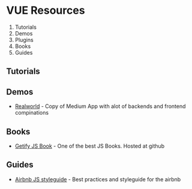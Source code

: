 # VUE Resources

 1. Tutorials
 2. Demos
 3. Plugins
 4. Books
 5. Guides

## Tutorials

## Demos
- [Realworld](https://github.com/gothinkster/realworld) - Copy of Medium App with alot of backends and frontend compinations

## Books
- [Getify JS Book](https://github.com/getify/You-Dont-Know-JS) - One of the best JS Books. Hosted at github

## Guides
- [Airbnb JS styleguide](https://github.com/airbnb/javascript) - Best practices and styleguide for the airbnb 
<!--stackedit_data:
eyJoaXN0b3J5IjpbOTczMTQ5NDEyLDE0NjkyNjkwMzAsNTE2NT
E3ODUxLDkyMzYzMTQ4MiwtMTM4OTk3OTk4OSwtMTc2NDg2MjQ5
NCwxMDAzNzM4NDgzXX0=
-->